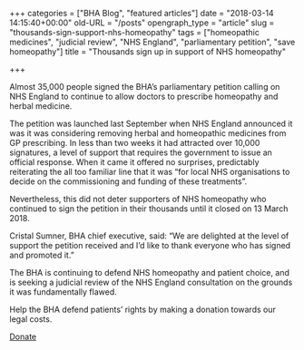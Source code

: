 +++
categories = ["BHA Blog", "featured articles"]
date = "2018-03-14 14:15:40+00:00"
old-URL = "/posts"
opengraph_type = "article"
slug = "thousands-sign-support-nhs-homeopathy"
tags = ["homeopathic medicines", "judicial review", "NHS England", "parliamentary petition", "save homeopathy"]
title = "Thousands sign up in support of NHS homeopathy"

+++

Almost 35,000 people signed the BHA’s parliamentary petition calling on NHS England to continue to allow doctors to prescribe homeopathy and herbal medicine.

The petition was launched last September when NHS England announced it was it was considering removing herbal and homeopathic medicines from GP prescribing. In less than two weeks it had attracted over 10,000 signatures, a level of support that requires the government to issue an official response. When it came it offered no surprises, predictably reiterating the all too familiar line that it was “for local NHS organisations to decide on the commissioning and funding of these treatments”.

Nevertheless, this did not deter supporters of NHS homeopathy who continued to sign the petition in their thousands until it closed on 13 March 2018.

Cristal Sumner, BHA chief executive, said: “We are delighted at the level of support the petition received and I’d like to thank everyone who has signed and promoted it.”

The BHA is continuing to defend NHS homeopathy and patient choice, and is seeking a judicial review of the NHS England consultation on the grounds it was fundamentally flawed.

Help the BHA defend patients’ rights by making a donation towards our legal costs.

[Donate](/donate-now/)
